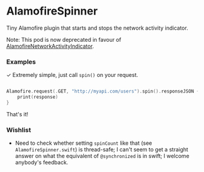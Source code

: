# AlamofireSpinner

Tiny Alamofire plugin that starts and stops the network activity indicator.

Note: This pod is now deprecated in favour of [AlamofireNetworkActivityIndicator](https://github.com/Alamofire/AlamofireNetworkActivityIndicator).

### Examples

✓ Extremely simple, just call `spin()` on your request.

```swift

Alamofire.request(.GET, "http://myapi.com/users").spin().responseJSON { response in
    print(response)
}

```

That's it!

### Wishlist

- Need to check whether setting `spinCount` like that (see `AlamofireSpinner.swift`) is thread-safe; I can't seem to get a straight answer on what the equivalent of `@synchronized` is in swift; I welcome anybody's feedback.
